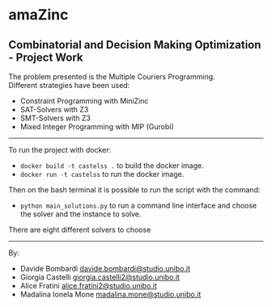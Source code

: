 # amaZinc
Combinatorial and Decision Making Optimization - Project Work
<br> 
---
The problem presented is the Multiple Couriers Programming.<br>
Different strategies have been used:
- Constraint Programming with MiniZinc
- SAT-Solvers with Z3
- SMT-Solvers with Z3
- Mixed Integer Programming with MIP (Gurobi)
---
To run the project with docker:
- ```docker build -t castelss .``` to build the docker image.
- ```docker run -t castelss``` to run the docker image.

Then on the bash terminal it is possible to run the script with the command:
- ```python main_solutions.py``` to run a command line interface and choose the solver and the instance to solve.

There are eight different solvers to choose

---
By:
- Davide Bombardi davide.bombardi@studio.unibo.it
- Giorgia Castelli giorgia.castelli2@studio.unibo.it
- Alice Fratini alice.fratini2@studio.unibo.it
- Madalina Ionela Mone madalina.mone@studio.unibo.it
